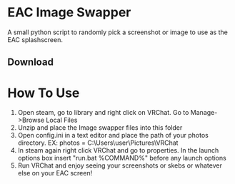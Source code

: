 # EAC Image Swapper
A small python script to randomly pick a screenshot or image to use as the EAC splashscreen.

## Download


# How To Use
1) Open steam, go to library and right click on VRChat.  Go to Manage->Browse Local Files
2) Unzip and place the Image swapper files into this folder
3) Open config.ini in a text editor and place the path of your photos directory. EX: photos = C:\Users\user\Pictures\VRChat
4) In steam again right click VRChat and go to properties.  In the launch options box insert "run.bat %COMMAND%" before any launch options
5) Run VRChat and enjoy seeing your screenshots or skebs or whatever else on your EAC screen!
